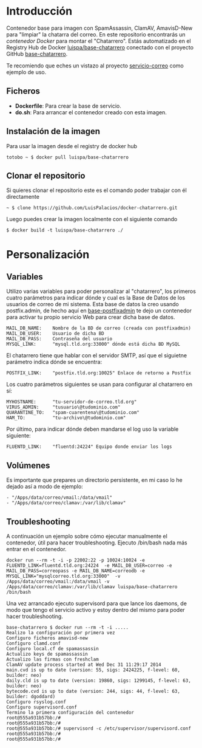 # Introducción

Contenedor base para imagen con SpamAssassin, ClamAV, AmavisD-New para "limpiar" la chatarra del correo. En este repositorio encontrarás un *contenedor Docker* para montar el "Chatarrero". Estás automatizado en el Registry Hub de Docker [luispa/base-chatarrero](https://registry.hub.docker.com/u/luispa/base-chatarrero/) conectado con el proyecto GitHub [base-chatarrero](https://github.com/LuisPalacios/base-chatarrero). 

Te recomiendo que eches un vistazo al proyecto [servicio-correo](https://github.com/LuisPalacios/servicio-correo) como ejemplo de uso.


## Ficheros

* **Dockerfile**: Para crear la base de servicio.
* **do.sh**: Para arrancar el contenedor creado con esta imagen.

## Instalación de la imagen

Para usar la imagen desde el registry de docker hub

    totobo ~ $ docker pull luispa/base-chatarrero


## Clonar el repositorio

Si quieres clonar el repositorio este es el comando poder trabajar con él directamente

    ~ $ clone https://github.com/LuisPalacios/docker-chatarrero.git

Luego puedes crear la imagen localmente con el siguiente comando

    $ docker build -t luispa/base-chatarrero ./


# Personalización

## Variables

Utilizo varias variables para poder personalizar al "chatarrero", los primeros cuatro parámetros para indicar dónde y cual es la Base de Datos de los usuarios de correo de mi sistema. Esta base de datos la creo usando postfix.admin, de hecho aquí en [base-postfixadmin](https://github.com/LuisPalacios/base-postfixadmin) te dejo un contenedor para activar tu propio servicio Web para crear dicha base de datos. 

    MAIL_DB_NAME:    Nombre de la BD de correo (creada con postfixadmin)
    MAIL_DB_USER:    Usuario de dicha BD
    MAIL_DB_PASS:    Contraseña del usuario
    MYSQL_LINK:      "mysql.tld.org:33000" dónde está dicha BD MySQL

El chatarrero tiene que hablar con el servidor SMTP, así que el siguietne parámetro indica dónde se encuentra:

    POSTFIX_LINK:    "postfix.tld.org:10025" Enlace de retorno a Postfix
    
Los cuatro parámetros siguientes se usan para configurar al chatarrero en sí:    

    MYHOSTNAME:      "tu-servidor-de-correo.tld.org"
    VIRUS_ADMIN:     "tusuario\@tudominio.com"
    QUARANTINE_TO:   "spam-cuarentena\@tudominio.com"
    HAM_TO:          "tu-archivo\@tudominio.com"

Por último, para indicar dónde deben mandarse el log uso la variable siguiente:

    FLUENTD_LINK:    "fluentd:24224" Equipo donde enviar los logs


## Volúmenes

Es importante que prepares un directorio persistente, en mi caso lo he dejado así a modo de ejemplo:

    - "/Apps/data/correo/vmail:/data/vmail"
    - "/Apps/data/correo/clamav:/var/lib/clamav"


## Troubleshooting

A continuación un ejemplo sobre cómo ejecutar manualmente el contenedor, útil para hacer troubleshooting. Ejecuto /bin/bash nada más entrar en el contenedor. 

    docker run --rm -t -i -p 22002:22 -p 10024:10024 -e FLUENTD_LINK=fluentd.tld.org:24224  -e MAIL_DB_USER=correo -e MAIL_DB_PASS=correopass -e MAIL_DB_NAME=correodb -e MYSQL_LINK="mysqlcorreo.tld.org:33000"  -v /Apps/data/correo/vmail:/data/vmail -v /Apps/data/correo/clamav:/var/lib/clamav luispa/base-chatarrero /bin/bash

Una vez arrancado ejecuto supervisord para que lance los daemons, de modo que tengo el servicio activo y estoy dentro del mismo para poder hacer troubleshooting.
	
	base-chatarrero $ docker run --rm -t -i .....
	Realizo la configuración por primera vez
	Configuro ficheros amavisd-new
	Configuro clamd.conf
	Configuro local.cf de spamassassin
	Actualizo keys de spamassassin
	Actualizo las firmas con freshclam
	ClamAV update process started at Wed Dec 31 11:29:17 2014
	main.cvd is up to date (version: 55, sigs: 2424225, f-level: 60, builder: neo)
	daily.cld is up to date (version: 19860, sigs: 1299145, f-level: 63, builder: neo)
	bytecode.cvd is up to date (version: 244, sigs: 44, f-level: 63, builder: dgoddard)
	Configuro rsyslog.conf
	Configuro supervisord.conf
	Termino la primera configuración del contenedor
	root@555a931b57bb:/#
	root@555a931b57bb:/#
	root@555a931b57bb:/# supervisord -c /etc/supervisor/supervisord.conf
	root@555a931b57bb:/#
	root@555a931b57bb:/#
